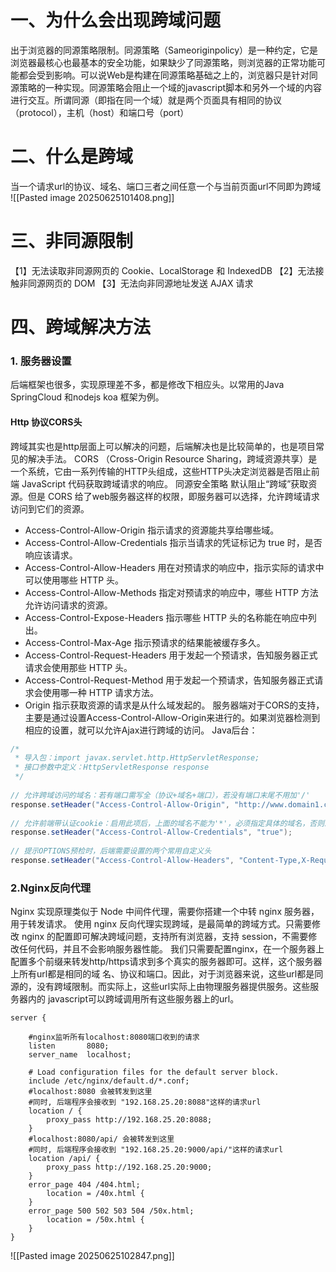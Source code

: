 # 一、为什么会出现跨域问题
出于浏览器的同源策略限制。同源策略（Sameoriginpolicy）是一种约定，它是浏览器最核心也最基本的安全功能，如果缺少了同源策略，则浏览器的正常功能可能都会受到影响。可以说Web是构建在同源策略基础之上的，浏览器只是针对同源策略的一种实现。同源策略会阻止一个域的javascript脚本和另外一个域的内容进行交互。所谓同源（即指在同一个域）就是两个页面具有相同的协议（protocol），主机（host）和端口号（port）
# 二、什么是跨域
当一个请求url的协议、域名、端口三者之间任意一个与当前页面url不同即为跨域
![[Pasted image 20250625101408.png]]
# 三、非同源限制
【1】无法读取非同源网页的 Cookie、LocalStorage 和 IndexedDB
【2】无法接触非同源网页的 DOM
【3】无法向非同源地址发送 AJAX 请求
# 四、跨域解决方法
### 1. 服务器设置
后端框架也很多，实现原理差不多，都是修改下相应头。以常用的Java SpringCloud 和nodejs koa 框架为例。
#### Http 协议CORS头
跨域其实也是http层面上可以解决的问题，后端解决也是比较简单的，也是项目常见的解决手法。
CORS （Cross-Origin Resource Sharing，跨域资源共享）是一个系统，它由一系列传输的HTTP头组成，这些HTTP头决定浏览器是否阻止前端 JavaScript 代码获取跨域请求的响应。
同源安全策略 默认阻止“跨域”获取资源。但是 CORS 给了web服务器这样的权限，即服务器可以选择，允许跨域请求访问到它们的资源。
- Access-Control-Allow-Origin 指示请求的资源能共享给哪些域。
- Access-Control-Allow-Credentials 指示当请求的凭证标记为 true 时，是否响应该请求。
- Access-Control-Allow-Headers 用在对预请求的响应中，指示实际的请求中可以使用哪些 HTTP 头。
- Access-Control-Allow-Methods 指定对预请求的响应中，哪些 HTTP 方法允许访问请求的资源。
- Access-Control-Expose-Headers 指示哪些 HTTP 头的名称能在响应中列出。
- Access-Control-Max-Age 指示预请求的结果能被缓存多久。
- Access-Control-Request-Headers 用于发起一个预请求，告知服务器正式请求会使用那些 HTTP 头。
- Access-Control-Request-Method 用于发起一个预请求，告知服务器正式请求会使用哪一种 HTTP 请求方法。
- Origin 指示获取资源的请求是从什么域发起的。
服务器端对于CORS的支持，主要是通过设置Access-Control-Allow-Origin来进行的。如果浏览器检测到相应的设置，就可以允许Ajax进行跨域的访问。
Java后台：
```java
/*
 * 导入包：import javax.servlet.http.HttpServletResponse;
 * 接口参数中定义：HttpServletResponse response
 */
 
// 允许跨域访问的域名：若有端口需写全（协议+域名+端口），若没有端口末尾不用加'/'
response.setHeader("Access-Control-Allow-Origin", "http://www.domain1.com"); 
 
// 允许前端带认证cookie：启用此项后，上面的域名不能为'*'，必须指定具体的域名，否则浏览器会提示
response.setHeader("Access-Control-Allow-Credentials", "true"); 
 
// 提示OPTIONS预检时，后端需要设置的两个常用自定义头
response.setHeader("Access-Control-Allow-Headers", "Content-Type,X-Requested-With");
```
### 2.Nginx反向代理
Nginx 实现原理类似于 Node 中间件代理，需要你搭建一个中转 nginx 服务器，用于转发请求。
使用 nginx 反向代理实现跨域，是最简单的跨域方式。只需要修改 nginx 的配置即可解决跨域问题，支持所有浏览器，支持 session，不需要修改任何代码，并且不会影响服务器性能。
我们只需要配置nginx，在一个服务器上配置多个前缀来转发http/https请求到多个真实的服务器即可。这样，这个服务器上所有url都是相同的域 名、协议和端口。因此，对于浏览器来说，这些url都是同源的，没有跨域限制。而实际上，这些url实际上由物理服务器提供服务。这些服务器内的 javascript可以跨域调用所有这些服务器上的url。
```nginx
server {
 
    #nginx监听所有localhost:8080端口收到的请求
	listen       8080;
	server_name  localhost;
 
	# Load configuration files for the default server block.
	include /etc/nginx/default.d/*.conf;
    #localhost:8080 会被转发到这里
	#同时, 后端程序会接收到 "192.168.25.20:8088"这样的请求url
	location / {
		proxy_pass http://192.168.25.20:8088;
	}
	#localhost:8080/api/ 会被转发到这里
    #同时, 后端程序会接收到 "192.168.25.20:9000/api/"这样的请求url
	location /api/ {
		proxy_pass http://192.168.25.20:9000;
	}
	error_page 404 /404.html;
		location = /40x.html {
	}
	error_page 500 502 503 504 /50x.html;
		location = /50x.html {
	}
}
```
![[Pasted image 20250625102847.png]]